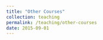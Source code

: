 ```yaml
---
title: "Other Courses"
collection: teaching
permalink: /teaching/other-courses
date: 2015-09-01
---
```

